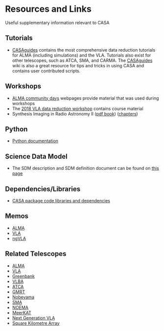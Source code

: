 

# Resources and Links 

Useful supplementary information relevant to CASA

 

## Tutorials

-   [CASAguides](https://casaguides.nrao.edu/) contains the most comprehensive data reduction tutorials for ALMA (including simulations) and the VLA. Tutorials also exist for other telescopes, such as ATCA, SMA, and CARMA. The [CASAguides](https://casaguides.nrao.edu/) wiki is also a great resource for tips and tricks in using CASA and contains user contributed scripts.

## Workshops

-   [ALMA community days](https://science.nrao.edu/facilities/alma/community1) webpages provide material that was used during workshops
-   The [2018 VLA data reduction workshop](http://www.cvent.com/events/16th-synthesis-imaging-workshop/event-summary-b36e4bc16b574d5d94229f9d885d0eff.aspx) contains course material
-   Synthesis Imaging in Radio Astronomy II ([pdf book](https://casa.nrao.edu/../Memos/s98book.pdf)) ([chapters](http://www.aspbooks.org/a/volumes/table_of_contents/?book_id=292))

## Python

-   [Python documentation](https://casa.nrao.edu/../python.shtml)

## Science Data Model

-   The SDM description and SDM definition document can be found on [this page](https://casa.nrao.edu/casadocs-devel/stable/casa-fundamentals/the-science-data-model)

## Dependencies/Libraries

-   [CASA package code libraries and dependencies](https://safe.nrao.edu/wiki/bin/view/Software/CASA/CASADevelopmentToolsAndLibraries)

## Memos

-   [ALMA](http://library.nrao.edu/alma.shtml)
-   [VLA](http://www.aoc.nrao.edu/evla/memolist.shtml)
-   [ngVLA](http://library.nrao.edu/ngvla.shtml)

## Related Telescopes

-   [ALMA](http://www.almascience.org/)
-   [VLA](https://public.nrao.edu/telescopes/vla/)
-   [Greenbank](https://greenbankobservatory.org/science/)
-   [VLBA](https://www.lbo.us/)
-   [ATCA](https://www.narrabri.atnf.csiro.au/)
-   [GMRT](http://www.ncra.tifr.res.in/ncra/gmrt)
-   [Nobeyama](http://www.nro.nao.ac.jp/~nro45mrt/html/index-e.html)
-   [SMA](https://www.cfa.harvard.edu/sma/)
-   [NOEMA](http://iram-institute.org/EN/noema-project.php)
-   [MeerKAT](https://www.ska.ac.za/gallery/meerkat/)
-   [Next Generation VLA](http://ngvla.nrao.edu/)
-   [Square Kilometre Array](https://www.skatelescope.org/)

